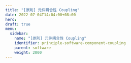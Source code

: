 ```yaml
---
title: "[原則] 元件耦合性 Coupling"
date: 2022-07-04T14:04:00+08:00
hero: 
draft: true
menu:
  sidebar:
    name: "[原則] 元件耦合性 Coupling"
    identifier: principle-software-component-coupling
    parent: software
    weight: 2000
---
```

